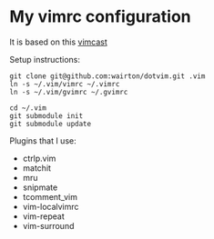 My vimrc configuration
=============

It is based on this [vimcast](http://vimcasts.org/episodes/synchronizing-plugins-with-git-submodules-and-pathogen/)

Setup instructions:
```
git clone git@github.com:wairton/dotvim.git .vim
ln -s ~/.vim/vimrc ~/.vimrc
ln -s ~/.vim/gvimrc ~/.gvimrc

cd ~/.vim
git submodule init
git submodule update
```

Plugins that I use:
* ctrlp.vim
* matchit
* mru
* snipmate
* tcomment_vim
* vim-localvimrc
* vim-repeat
* vim-surround
